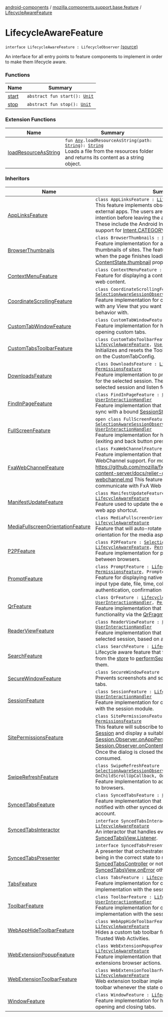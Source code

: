 [android-components](../../index.md) / [mozilla.components.support.base.feature](../index.md) / [LifecycleAwareFeature](./index.md)

# LifecycleAwareFeature

`interface LifecycleAwareFeature : LifecycleObserver` [(source)](https://github.com/mozilla-mobile/android-components/blob/master/components/support/base/src/main/java/mozilla/components/support/base/feature/LifecycleAwareFeature.kt#L14)

An interface for all entry points to feature components to implement in order to make them lifecycle aware.

### Functions

| Name | Summary |
|---|---|
| [start](start.md) | `abstract fun start(): `[`Unit`](https://kotlinlang.org/api/latest/jvm/stdlib/kotlin/-unit/index.html) |
| [stop](stop.md) | `abstract fun stop(): `[`Unit`](https://kotlinlang.org/api/latest/jvm/stdlib/kotlin/-unit/index.html) |

### Extension Functions

| Name | Summary |
|---|---|
| [loadResourceAsString](../../mozilla.components.support.test.file/kotlin.-any/load-resource-as-string.md) | `fun `[`Any`](https://kotlinlang.org/api/latest/jvm/stdlib/kotlin/-any/index.html)`.loadResourceAsString(path: `[`String`](https://kotlinlang.org/api/latest/jvm/stdlib/kotlin/-string/index.html)`): `[`String`](https://kotlinlang.org/api/latest/jvm/stdlib/kotlin/-string/index.html)<br>Loads a file from the resources folder and returns its content as a string object. |

### Inheritors

| Name | Summary |
|---|---|
| [AppLinksFeature](../../mozilla.components.feature.app.links/-app-links-feature/index.md) | `class AppLinksFeature : `[`LifecycleAwareFeature`](./index.md)<br>This feature implements observer for handling redirects to external apps. The users are asked to confirm their intention before leaving the app if in private session.  These include the Android Intents, custom schemes and support for [Intent.CATEGORY_BROWSABLE](#) `http(s)` URLs. |
| [BrowserThumbnails](../../mozilla.components.browser.thumbnails/-browser-thumbnails/index.md) | `class BrowserThumbnails : `[`LifecycleAwareFeature`](./index.md)<br>Feature implementation for automatically taking thumbnails of sites. The feature will take a screenshot when the page finishes loading, and will add it to the [ContentState.thumbnail](../../mozilla.components.browser.state.state/-content-state/thumbnail.md) property. |
| [ContextMenuFeature](../../mozilla.components.feature.contextmenu/-context-menu-feature/index.md) | `class ContextMenuFeature : `[`LifecycleAwareFeature`](./index.md)<br>Feature for displaying a context menu after long-pressing web content. |
| [CoordinateScrollingFeature](../../mozilla.components.feature.session/-coordinate-scrolling-feature/index.md) | `class CoordinateScrollingFeature : `[`SelectionAwareSessionObserver`](../../mozilla.components.browser.session/-selection-aware-session-observer/index.md)`, `[`LifecycleAwareFeature`](./index.md)<br>Feature implementation for connecting an [EngineView](../../mozilla.components.concept.engine/-engine-view/index.md) with any View that you want to coordinate scrolling behavior with. |
| [CustomTabWindowFeature](../../mozilla.components.feature.customtabs/-custom-tab-window-feature/index.md) | `class CustomTabWindowFeature : `[`LifecycleAwareFeature`](./index.md)<br>Feature implementation for handling window requests by opening custom tabs. |
| [CustomTabsToolbarFeature](../../mozilla.components.feature.customtabs/-custom-tabs-toolbar-feature/index.md) | `class CustomTabsToolbarFeature : `[`LifecycleAwareFeature`](./index.md)`, `[`UserInteractionHandler`](../-user-interaction-handler/index.md)<br>Initializes and resets the Toolbar for a Custom Tab based on the CustomTabConfig. |
| [DownloadsFeature](../../mozilla.components.feature.downloads/-downloads-feature/index.md) | `class DownloadsFeature : `[`LifecycleAwareFeature`](./index.md)`, `[`PermissionsFeature`](../-permissions-feature/index.md)<br>Feature implementation to provide download functionality for the selected session. The feature will subscribe to the selected session and listen for downloads. |
| [FindInPageFeature](../../mozilla.components.feature.findinpage/-find-in-page-feature/index.md) | `class FindInPageFeature : `[`LifecycleAwareFeature`](./index.md)`, `[`UserInteractionHandler`](../-user-interaction-handler/index.md)<br>Feature implementation that will keep a [FindInPageView](../../mozilla.components.feature.findinpage.view/-find-in-page-view/index.md) in sync with a bound [SessionState](../../mozilla.components.browser.state.state/-session-state/index.md). |
| [FullScreenFeature](../../mozilla.components.feature.session/-full-screen-feature/index.md) | `open class FullScreenFeature : `[`SelectionAwareSessionObserver`](../../mozilla.components.browser.session/-selection-aware-session-observer/index.md)`, `[`LifecycleAwareFeature`](./index.md)`, `[`UserInteractionHandler`](../-user-interaction-handler/index.md)<br>Feature implementation for handling fullscreen mode (exiting and back button presses). |
| [FxaWebChannelFeature](../../mozilla.components.feature.accounts/-fxa-web-channel-feature/index.md) | `class FxaWebChannelFeature : `[`LifecycleAwareFeature`](./index.md)<br>Feature implementation that provides Firefox Accounts WebChannel support. For more information https://github.com/mozilla/fxa/blob/master/packages/fxa-content-server/docs/relier-communication-protocols/fx-webchannel.md This feature uses a web extension to communicate with FxA Web Content. |
| [ManifestUpdateFeature](../../mozilla.components.feature.pwa.feature/-manifest-update-feature/index.md) | `class ManifestUpdateFeature : `[`Observer`](../../mozilla.components.browser.session/-session/-observer/index.md)`, `[`LifecycleAwareFeature`](./index.md)<br>Feature used to update the existing web app manifest and web app shortcut. |
| [MediaFullscreenOrientationFeature](../../mozilla.components.feature.media.fullscreen/-media-fullscreen-orientation-feature/index.md) | `class MediaFullscreenOrientationFeature : `[`LifecycleAwareFeature`](./index.md)<br>Feature that will auto-rotate the device to the correct orientation for the media aspect ratio. |
| [P2PFeature](../../mozilla.components.feature.p2p/-p2-p-feature/index.md) | `class P2PFeature : `[`SelectionAwareSessionObserver`](../../mozilla.components.browser.session/-selection-aware-session-observer/index.md)`, `[`LifecycleAwareFeature`](./index.md)`, `[`PermissionsFeature`](../-permissions-feature/index.md)<br>Feature implementation for peer-to-peer communication between browsers. |
| [PromptFeature](../../mozilla.components.feature.prompts/-prompt-feature/index.md) | `class PromptFeature : `[`LifecycleAwareFeature`](./index.md)`, `[`PermissionsFeature`](../-permissions-feature/index.md)`, Prompter`<br>Feature for displaying native dialogs for html elements like: input type date, file, time, color, option, menu, authentication, confirmation and alerts. |
| [QrFeature](../../mozilla.components.feature.qr/-qr-feature/index.md) | `class QrFeature : `[`LifecycleAwareFeature`](./index.md)`, `[`UserInteractionHandler`](../-user-interaction-handler/index.md)`, `[`PermissionsFeature`](../-permissions-feature/index.md)<br>Feature implementation that provides QR scanning functionality via the [QrFragment](../../mozilla.components.feature.qr/-qr-fragment/index.md). |
| [ReaderViewFeature](../../mozilla.components.feature.readerview/-reader-view-feature/index.md) | `class ReaderViewFeature : `[`LifecycleAwareFeature`](./index.md)`, `[`UserInteractionHandler`](../-user-interaction-handler/index.md)<br>Feature implementation that provides a reader view for the selected session, based on a web extension. |
| [SearchFeature](../../mozilla.components.feature.search/-search-feature/index.md) | `class SearchFeature : `[`LifecycleAwareFeature`](./index.md)<br>Lifecycle aware feature that forwards [SearchRequest](../../mozilla.components.concept.engine.search/-search-request/index.md)s from the [store](#) to [performSearch](#), and then consumes them. |
| [SecureWindowFeature](../../mozilla.components.feature.privatemode.feature/-secure-window-feature/index.md) | `class SecureWindowFeature : `[`LifecycleAwareFeature`](./index.md)<br>Prevents screenshots and screen recordings in private tabs. |
| [SessionFeature](../../mozilla.components.feature.session/-session-feature/index.md) | `class SessionFeature : `[`LifecycleAwareFeature`](./index.md)`, `[`UserInteractionHandler`](../-user-interaction-handler/index.md)<br>Feature implementation for connecting the engine module with the session module. |
| [SitePermissionsFeature](../../mozilla.components.feature.sitepermissions/-site-permissions-feature/index.md) | `class SitePermissionsFeature : `[`LifecycleAwareFeature`](./index.md)`, `[`PermissionsFeature`](../-permissions-feature/index.md)<br>This feature will subscribe to the currently selected [Session](../../mozilla.components.browser.session/-session/index.md) and display a suitable dialogs based on [Session.Observer.onAppPermissionRequested](../../mozilla.components.browser.session/-session/-observer/on-app-permission-requested.md) or [Session.Observer.onContentPermissionRequested](../../mozilla.components.browser.session/-session/-observer/on-content-permission-requested.md)  events. Once the dialog is closed the [PermissionRequest](../../mozilla.components.concept.engine.permission/-permission-request/index.md) will be consumed. |
| [SwipeRefreshFeature](../../mozilla.components.feature.session/-swipe-refresh-feature/index.md) | `class SwipeRefreshFeature : `[`SelectionAwareSessionObserver`](../../mozilla.components.browser.session/-selection-aware-session-observer/index.md)`, `[`LifecycleAwareFeature`](./index.md)`, OnChildScrollUpCallback, OnRefreshListener`<br>Feature implementation to add pull to refresh functionality to browsers. |
| [SyncedTabsFeature](../../mozilla.components.feature.syncedtabs/-synced-tabs-feature/index.md) | `class SyncedTabsFeature : `[`LifecycleAwareFeature`](./index.md)<br>Feature implementation that will keep a [SyncedTabsView](../../mozilla.components.feature.syncedtabs.view/-synced-tabs-view/index.md) notified with other synced device tabs for the Firefox Sync account. |
| [SyncedTabsInteractor](../../mozilla.components.feature.syncedtabs.interactor/-synced-tabs-interactor/index.md) | `interface SyncedTabsInteractor : `[`Listener`](../../mozilla.components.feature.syncedtabs.view/-synced-tabs-view/-listener/index.md)`, `[`LifecycleAwareFeature`](./index.md)<br>An interactor that handles events from [SyncedTabsView.Listener](../../mozilla.components.feature.syncedtabs.view/-synced-tabs-view/-listener/index.md). |
| [SyncedTabsPresenter](../../mozilla.components.feature.syncedtabs.presenter/-synced-tabs-presenter/index.md) | `interface SyncedTabsPresenter : `[`LifecycleAwareFeature`](./index.md)<br>A presenter that orchestrates the [FxaAccountManager](../../mozilla.components.service.fxa.manager/-fxa-account-manager/index.md) being in the correct state to request remote tabs from the [SyncedTabsController](../../mozilla.components.feature.syncedtabs.controller/-synced-tabs-controller/index.md) or notifies [SyncedTabsView.onError](../../mozilla.components.feature.syncedtabs.view/-synced-tabs-view/on-error.md) otherwise. |
| [TabsFeature](../../mozilla.components.feature.tabs.tabstray/-tabs-feature/index.md) | `class TabsFeature : `[`LifecycleAwareFeature`](./index.md)<br>Feature implementation for connecting a tabs tray implementation with the session module. |
| [ToolbarFeature](../../mozilla.components.feature.toolbar/-toolbar-feature/index.md) | `class ToolbarFeature : `[`LifecycleAwareFeature`](./index.md)`, `[`UserInteractionHandler`](../-user-interaction-handler/index.md)<br>Feature implementation for connecting a toolbar implementation with the session module. |
| [WebAppHideToolbarFeature](../../mozilla.components.feature.pwa.feature/-web-app-hide-toolbar-feature/index.md) | `class WebAppHideToolbarFeature : `[`Observer`](../../mozilla.components.browser.session/-session/-observer/index.md)`, `[`LifecycleAwareFeature`](./index.md)<br>Hides a custom tab toolbar for Progressive Web Apps and Trusted Web Activities. |
| [WebExtensionPopupFeature](../../mozilla.components.support.webextensions/-web-extension-popup-feature/index.md) | `class WebExtensionPopupFeature : `[`LifecycleAwareFeature`](./index.md)<br>Feature implementation that opens popups for web extensions browser actions. |
| [WebExtensionToolbarFeature](../../mozilla.components.feature.toolbar/-web-extension-toolbar-feature/index.md) | `class WebExtensionToolbarFeature : `[`LifecycleAwareFeature`](./index.md)<br>Web extension toolbar implementation that updates the toolbar whenever the state of web extensions changes. |
| [WindowFeature](../../mozilla.components.feature.tabs/-window-feature/index.md) | `class WindowFeature : `[`LifecycleAwareFeature`](./index.md)<br>Feature implementation for handling window requests by opening and closing tabs. |
